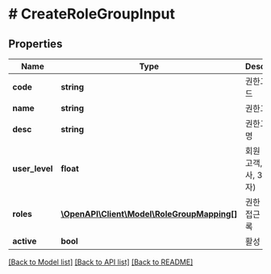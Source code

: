 # # CreateRoleGroupInput

## Properties

Name | Type | Description | Notes
------------ | ------------- | ------------- | -------------
**code** | **string** | 권한그룹 코드 |
**name** | **string** | 권한그룹명 |
**desc** | **string** | 권한그룹 설명 | [optional]
**user_level** | **float** | 회원 레벨(1: 고객, 2: 장부사, 3: 관리자) |
**roles** | [**\OpenAPI\Client\Model\RoleGroupMapping[]**](RoleGroupMapping.md) | 권한 이름과 접근 권한 목록 |
**active** | **bool** | 활성 여부 |

[[Back to Model list]](../../README.md#models) [[Back to API list]](../../README.md#endpoints) [[Back to README]](../../README.md)
